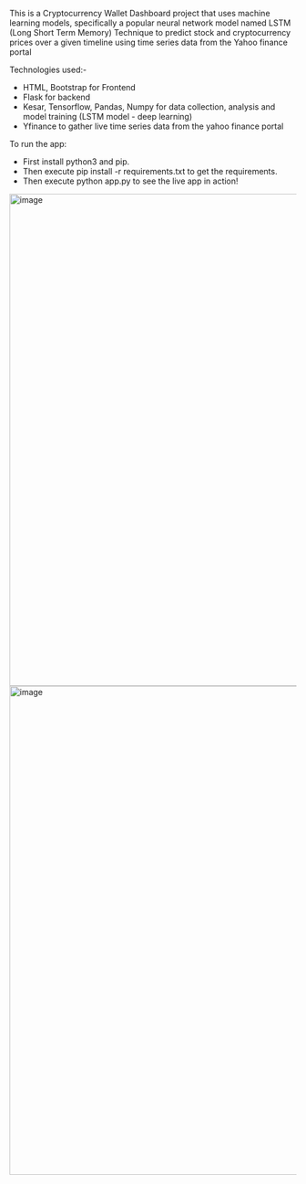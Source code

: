 This is a Cryptocurrency Wallet Dashboard project that uses machine learning models, specifically a popular neural network model named LSTM (Long Short Term Memory) Technique to predict stock and cryptocurrency prices over a given timeline using time series data from the Yahoo finance portal

Technologies used:-
- HTML, Bootstrap for Frontend
- Flask for backend
- Kesar, Tensorflow, Pandas, Numpy for data collection, analysis and model training (LSTM model - deep learning) 
- Yfinance to gather live time series data from the yahoo finance portal

To run the app:
- First install python3 and pip.
- Then execute pip install -r requirements.txt to get the requirements.
- Then execute python app.py to see the live app in action!

<img width="1000" height="862" alt="image" src="https://github.com/user-attachments/assets/539edab6-bbff-43e0-babd-3365aed1b1df" />

<img width="985" height="856" alt="image" src="https://github.com/user-attachments/assets/906a03a9-670a-496c-9690-537f598a45f9" />
